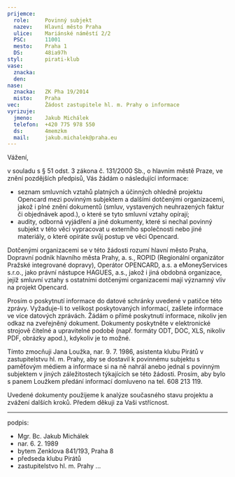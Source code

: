 ```yaml
---
prijemce: 
  role:     Povinný subjekt
  nazev:    Hlavní město Praha
  ulice:    Mariánské náměstí 2/2
  PSC:      11001
  mesto:    Praha 1
  DS:       48ia97h
styl:       pirati-klub
vase:
  znacka:   
  den:
nase:
  znacka:   ZK Pha 19/2014
  misto:    Praha
vec:        Žádost zastupitele hl. m. Prahy o informace
vyrizuje:   
  jmeno:    Jakub Michálek
  telefon:  +420 775 978 550
  ds:       4memzkm
  mail:     jakub.michalek@praha.eu
---
```


Vážení,

v souladu s § 51 odst. 3 zákona č. 131/2000 Sb., o hlavním městě Praze, ve znění pozdějších předpisů, Vás žádám o následující informace:

  - seznam smluvních vztahů platných a účinných ohledně projektu Opencard mezi povinným subjektem a dalšími dotčenými organizacemi, jakož i plné znění dokumentů (smluv, vystavených neuhrazených faktur či objednávek apod.), o které se tyto smluvní vztahy opírají;
  - audity, odborná vyjádření a jiné dokumenty, které si nechal povinný subjekt v této věci vypracovat u externího společnosti nebo jiné materiály, o které opíráte svůj postup ve věci Opencard.

Dotčenými organizacemi se v této žádosti rozumí hlavní město Praha, Dopravní podnik hlavního města Prahy, a. s., ROPID (Regionální organizátor Pražské integrované dopravy), Operátor OPENCARD, a.s. a eMoneyServices s.r.o., jako právní nástupce HAGUES, a.s., jakož i jiná obdobná organizace, jejíž smluvní vztahy s ostatními dotčenými organizacemi mají významný vliv na projekt Opencard.

Prosím o poskytnutí informace do datové schránky uvedené v patičce této zprávy. Vyžaduje-li to velikost poskytovaných informací, zašlete informace ve více datových zprávách. Žádám o přímé poskytnutí informace, nikoliv jen odkaz na zveřejněný dokument. Dokumenty poskytněte v elektronické strojově čitelné a upravitelné podobě (např. formáty ODT, DOC, XLS, nikoliv PDF, obrázky apod.), kdykoliv je to možné. 

Tímto zmocňuji Jana Loužka, nar. 9. 7. 1986, asistenta klubu Pirátů v zastupitelstvu hl. m. Prahy, aby se dostavil k povinnému subjektu s paměťovým médiem a informace si na ně nahrál anebo jednal s povinným subjektem v jiných záležitostech týkajících se této žádosti. Prosím, aby bylo s panem Loužkem předání informací domluveno na tel. 608 213 119.

Uvedené dokumenty použijeme k analýze současného stavu projektu a zvážení dalších kroků. Předem děkuji za Vaši vstřícnost.

---
podpis: 
  - Mgr. Bc. Jakub Michálek
  - nar. 6. 2. 1989
  - bytem Zenklova 841/193, Praha 8
  - předseda klubu Pirátů
  - zastupitelstvo hl. m. Prahy
...
